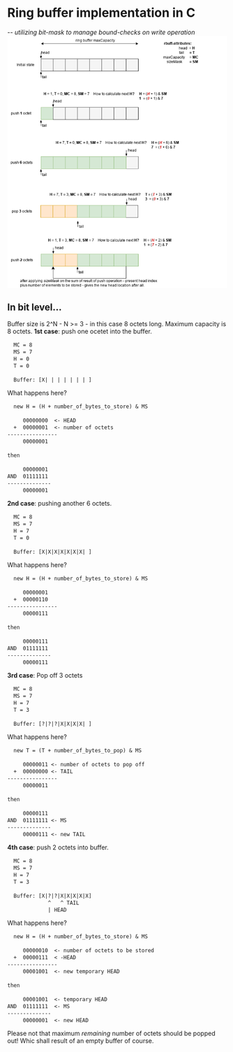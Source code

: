 # Ring buffer implementation in C
-- *utilizing bit-mask to manage bound-checks on write operation*
![Version #2 ring buffer implementation](./imgs/ringbuffer_00.png)

## In bit level...

Buffer size is 2^N - N >= 3 - in this case 8 octets long. Maximum capacity is 8 octets.
**1st case**: push one ocetet into the buffer.
```
  MC = 8
  MS = 7
  H = 0
  T = 0

  Buffer: [X| | | | | | | ]
```
What happens here?
```
  new H = (H + number_of_bytes_to_store) & MS

     00000000  <- HEAD
  +  00000001  <- number of octets
----------------
     00000001

then

     00000001
AND  01111111
--------------
     00000001  
```
**2nd case**: pushing another 6 octets.
```
  MC = 8
  MS = 7
  H = 7
  T = 0

  Buffer: [X|X|X|X|X|X|X| ]
```
What happens here?
```
  new H = (H + number_of_bytes_to_store) & MS

     00000001
  +  00000110
----------------
     00000111

then

     00000111
AND  01111111
--------------
     00000111  
```
**3rd case**: Pop off 3 octets
```
  MC = 8
  MS = 7
  H = 7
  T = 3

  Buffer: [?|?|?|X|X|X|X| ]
```
What happens here?
```
  new T = (T + number_of_bytes_to_pop) & MS

     00000011 <- number of octets to pop off
  +  00000000 <- TAIL
----------------
     00000011

then

     00000111 
AND  01111111 <- MS
--------------
     00000111 <- new TAIL 
```
**4th case**: push 2 octets into buffer.

```
  MC = 8
  MS = 7
  H = 7
  T = 3

  Buffer: [X|?|?|X|X|X|X|X]
             ^   ^ TAIL
             | HEAD
```
What happens here?
```
  new H = (H + number_of_bytes_to_store) & MS

     00000010  <- number of octets to be stored
  +  00000111  < -HEAD
----------------
     00001001  <- new temporary HEAD

then

     00001001  <- temporary HEAD
AND  01111111  <- MS
--------------
     00000001  <- new HEAD
```
Please not that maximum *remaining* number of octets should be popped out!
Whic shall result of an empty buffer of course.
